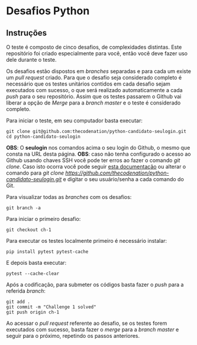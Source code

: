 # Desafios Python

## Instruções

O teste é composto de cinco desafios, de complexidades distintas. Este repositório foi criado especialmente para você, então você deve fazer uso dele durante o teste. 

Os desafios estão dispostos em *branches* separadas e para cada um existe um *pull request* criado. Para que o desafio seja considerado completo é necessário que os testes unitários contidos em cada desafio sejam executados com sucesso, o que será realizado automaticamente a cada *push* para o seu repositório. Assim que os testes passarem o Github vai liberar a opção de *Merge* para a *branch master* e o teste é considerado completo. 

Para iniciar o teste, em seu computador basta executar:

	git clone git@github.com:thecodenation/python-candidato-seulogin.git
	cd python-candidato-seulogin

**OBS**: O **seulogin** nos comandos acima o seu login do Github, o mesmo que consta na URL desta página.
**OBS**: caso não tenha configurado o acesso ao Github usando chaves SSH você pode ter erros ao fazer o comando *git clone*. Caso isto ocorra você pode seguir [esta documentação](https://help.github.com/articles/connecting-to-github-with-ssh/) ou alterar o comando para *git clone https://github.com/thecodenation/python-candidato-seulogin.git* e digitar o seu usuário/senha a cada comando do Git.

Para visualizar todas as *branches* com os desafios:

	git branch -a

Para iniciar o primeiro desafio:

	git checkout ch-1

Para executar os testes localmente primeiro é necessário instalar:

	pip install pytest pytest-cache

E depois basta executar:

	pytest --cache-clear

Após a codificação, para submeter os códigos basta fazer o *push* para a referida *branch*:

	git add .
	git commit -m "Challenge 1 solved"
	git push origin ch-1

Ao acessar o *pull request* referente ao desafio, se os testes forem executados com sucesso, basta fazer o *merge* para a *branch master* e seguir para o próximo, repetindo os passos anteriores. 

